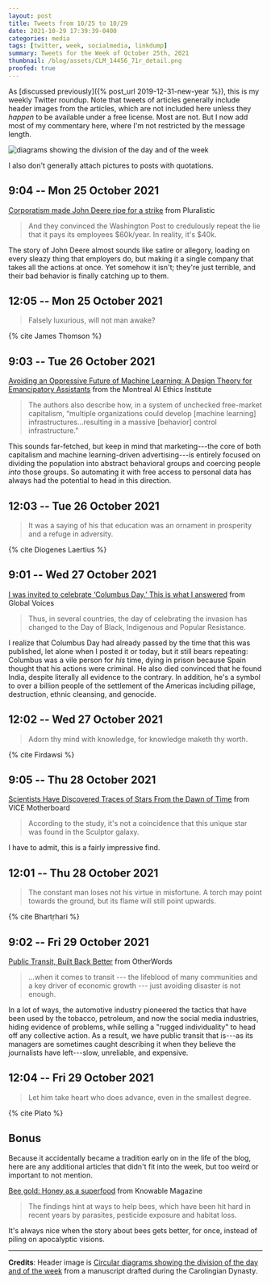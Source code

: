 ```yaml
---
layout: post
title: Tweets from 10/25 to 10/29
date: 2021-10-29 17:39:39-0400
categories: media
tags: [twitter, week, socialmedia, linkdump]
summary: Tweets for the Week of October 25th, 2021
thumbnail: /blog/assets/CLM_14456_71r_detail.png
proofed: true
---
```


As [discussed previously]({% post_url 2019-12-31-new-year %}), this is my weekly Twitter roundup.  Note that tweets of articles generally include header images from the articles, which are not included here unless they *happen* to be available under a free license.  Most are not.  But I now add most of my commentary here, where I'm not restricted by the message length.

![diagrams showing the division of the day and of the week](/blog/assets/CLM_14456_71r_detail.png "diagrams showing the division of the day and of the week")

I also don't generally attach pictures to posts with quotations.

## 9:04 -- Mon 25 October 2021

[<i class="fab fa-twitter-square"></i>](https://jcolag.github.io/twitter/1452621968306495494) [Corporatism made John Deere ripe for a strike](https://pluralistic.net/2021/10/18/labor-shortage-discourse-time/#deere-dash) from Pluralistic

 > And they convinced the Washington Post to credulously repeat the lie that it pays its employees $60k/year. In reality, it's $40k.

The story of John Deere almost sounds like satire or allegory, loading on every sleazy thing that employers do, but making it a single company that takes all the actions at once.  Yet somehow it isn't; they're just terrible, and their bad behavior is finally catching up to them.

## 12:05 -- Mon 25 October 2021

[<i class="fab fa-twitter-square"></i>](https://jcolag.github.io/twitter/1452667518687064074)

 > Falsely luxurious, will not man awake?

{% cite James Thomson %}

## 9:03 -- Tue 26 October 2021

[<i class="fab fa-twitter-square"></i>](https://jcolag.github.io/twitter/1452984104694128643) [Avoiding an Oppressive Future of Machine Learning: A Design Theory for Emancipatory Assistants](https://montrealethics.ai/avoiding-an-oppressive-future-of-machine-learning-a-design-theory-for-emancipatory-assistants/) from the Montreal AI Ethics Institute

 > The authors also describe how, in a system of unchecked free-market capitalism, “multiple organizations could develop [machine learning] infrastructures...resulting in a massive [behavior] control infrastructure.”

This sounds far-fetched, but keep in mind that marketing---the core of both capitalism and machine learning-driven advertising---is entirely focused on dividing the population into abstract behavioral groups and coercing people *into* those groups.  So automating it with free access to personal data has always had the potential to head in this direction.

## 12:03 -- Tue 26 October 2021

[<i class="fab fa-twitter-square"></i>](https://jcolag.github.io/twitter/1453029403110219782)

 > It was a saying of his that education was an ornament in prosperity and a refuge in adversity.

{% cite Diogenes Laertius %}

## 9:01 -- Wed 27 October 2021

[<i class="fab fa-twitter-square"></i>](https://jcolag.github.io/twitter/1453345989096468483) [I was invited to celebrate ‘Columbus Day.’ This is what I answered](https://globalvoices.org/2021/10/20/i-was-invited-to-celebrate-columbus-day-this-is-what-i-answered/) from Global Voices

 > Thus, in several countries, the day of celebrating the invasion has changed to the Day of Black, Indigenous and Popular Resistance.

I realize that Columbus Day had already passed by the time that this was published, let alone when I posted it or today, but it still bears repeating:  Columbus was a vile person for *his* time, dying in prison because Spain thought that his actions were criminal.  He also died convinced that he found India, despite literally all evidence to the contrary.  In addition, he's a symbol to over a billion people of the settlement of the Americas including pillage, destruction, ethnic cleansing, and genocide.

## 12:02 -- Wed 27 October 2021

[<i class="fab fa-twitter-square"></i>](https://jcolag.github.io/twitter/1453391539334488078)

 > Adorn thy mind with knowledge, for knowledge maketh thy worth.

{% cite Firdawsi %}

## 9:05 -- Thu 28 October 2021

[<i class="fab fa-twitter-square"></i>](https://jcolag.github.io/twitter/1453709383569915907) [Scientists Have Discovered Traces of Stars From the Dawn of Time](https://www.vice.com/en/article/m7vqb4/scientists-have-discovered-traces-of-stars-from-the-dawn-of-time) from VICE Motherboard

 > According to the study, it's not a coincidence that this unique star was found in the Sculptor galaxy.

I have to admit, this is a fairly impressive find.

## 12:01 -- Thu 28 October 2021

[<i class="fab fa-twitter-square"></i>](https://jcolag.github.io/twitter/1453753675483160581)

 > The constant man loses not his virtue in misfortune. A torch may point towards the ground, but its flame will still point upwards.

{% cite Bhartṛhari %}

## 9:02 -- Fri 29 October 2021

[<i class="fab fa-twitter-square"></i>](https://jcolag.github.io/twitter/1454071016775368707) [Public Transit, Built Back Better](https://otherwords.org/public-transit-built-back-better/) from OtherWords

 > ...when it comes to transit --- the lifeblood of many communities and a key driver of economic growth --- just avoiding disaster is not enough.

In a lot of ways, the automotive industry pioneered the tactics that have been used by the tobacco, petroleum, and now the social media industries, hiding evidence of problems, while selling a "rugged individuality" to head off any collective action.  As a result, we have public transit that is---as its managers are sometimes caught describing it when they believe the journalists have left---slow, unreliable, and expensive.

## 12:04 -- Fri 29 October 2021

[<i class="fab fa-twitter-square"></i>](https://jcolag.github.io/twitter/1454116818566606850)

 > Let him take heart who does advance, even in the smallest degree.

{% cite Plato %}

## Bonus

Because it accidentally became a tradition early on in the life of the blog, here are any additional articles that didn't fit into the week, but too weird or important to not mention.

<i class="fas fa-square"></i> [Bee gold: Honey as a superfood](https://knowablemagazine.org/article/living-world/2021/bee-gold-honey-superfood) from Knowable Magazine

 > The findings hint at ways to help bees, which have been hit hard in recent years by parasites, pesticide exposure and habitat loss.

It's always nice when the story about bees gets better, for once, instead of piling on apocalyptic visions.

* * *

**Credits**:  Header image is [Circular diagrams showing the division of the day and of the week](https://commons.wikimedia.org/wiki/File:CLM_14456_71r_detail.jpg) from a manuscript drafted during the Carolingian Dynasty.
